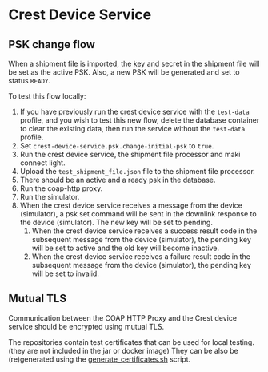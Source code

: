 <!--
SPDX-FileCopyrightText: Copyright Contributors to the GXF project

SPDX-License-Identifier: Apache-2.0
-->
# Crest Device Service

## PSK change flow

When a shipment file is imported, the key and secret in the shipment file will be set as the active
PSK.
Also, a new PSK will be generated and set to status `READY`.

To test this flow locally:

1. If you have previously run the crest device service with the `test-data` profile, and you wish to
   test this new flow, delete the database container to clear the existing data, then run the
   service without the `test-data` profile.
2. Set `crest-device-service.psk.change-initial-psk` to `true`.
3. Run the crest device service, the shipment file processor and maki connect light.
4. Upload the `test_shipment_file.json` file to the shipment file processor.
5. There should be an active and a ready psk in the database.
6. Run the coap-http proxy.
7. Run the simulator.
8. When the crest device service receives a message from the device (simulator), a psk set command will be sent in the downlink response to the device (simulator). The new key will be set to pending.
    1. When the crest device service receives a success result code in the subsequent message from the device (simulator), the pending key will be set to active and the old key will become inactive.
    2. When the crest device service receives a failure result code in the subsequent message from the device (simulator), the pending key will be set to invalid.


## Mutual TLS
Communication between the COAP HTTP Proxy and the Crest device service should be encrypted using mutual TLS.

The repositories contain test certificates that can be used for local testing. (they are not included in the jar or docker image)
They can be also be (re)generated using the [generate_certificates.sh](scripts/generate_certificates.sh) script.
